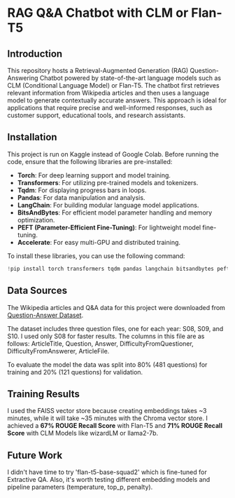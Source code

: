# RAG Q&A Chatbot with CLM or Flan-T5
## **Introduction**
This repository hosts a Retrieval-Augmented Generation (RAG) Question-Answering Chatbot powered by state-of-the-art language models such as CLM (Conditional Language Model) or Flan-T5.
The chatbot first retrieves relevant information from Wikipedia articles and then uses a language model to generate contextually accurate answers. This approach is ideal for applications that require precise and well-informed responses, such as customer support, educational tools, and research assistants.

## **Installation**

This project is run on Kaggle instead of Google Colab. Before running the code, ensure that the following libraries are pre-installed:

- **Torch**: For deep learning support and model training.
- **Transformers**: For utilizing pre-trained models and tokenizers.
- **Tqdm**: For displaying progress bars in loops.
- **Pandas**: For data manipulation and analysis.
- **LangChain**: For building modular language model applications.
- **BitsAndBytes**: For efficient model parameter handling and memory optimization.
- **PEFT (Parameter-Efficient Fine-Tuning)**: For lightweight model fine-tuning.
- **Accelerate**: For easy multi-GPU and distributed training.

To install these libraries, you can use the following command:

```python
!pip install torch transformers tqdm pandas langchain bitsandbytes peft accelerate
```

## **Data Sources**
The Wikipedia articles and Q&A data for this project were downloaded from [Question-Answer Dataset](https://www.kaggle.com/datasets/rtatman/questionanswer-dataset).

The dataset includes three question files, one for each year: S08, S09, and S10. I used only S08 for faster results.
The columns in this file are as follows: ArticleTitle, Question, Answer, DifficultyFromQuestioner, DifficultyFromAnswerer, ArticleFile.

To evaluate the model the data was split into 80% (481 questions) for training and 20% (121 questions) for validation.

## **Training Results**
I used the FAISS vector store because creating embeddings takes ~3 minutes, while it will take ~35 minutes with the Chroma vector store.
I achieved a **67% ROUGE Recall Score** with Flan-T5 and **71% ROUGE Recall Score** with CLM Models like wizardLM or llama2-7b.

## **Future Work**
I didn't have time to try 'flan-t5-base-squad2' which is fine-tuned for Extractive QA. Also, it's worth testing different embedding models and pipeline parameters (temperature, top_p, penalty).

